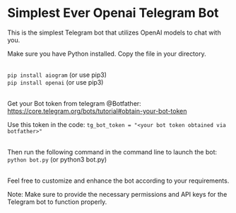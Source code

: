 # Simplest Ever Openai Telegram Bot

This is the simplest Telegram bot that utilizes OpenAI models to chat with you.

Make sure you have Python installed. Copy the file in your directory.


<br>`pip install aiogram` (or use pip3)
<br>`pip install openai` (or use pip3)

<br>Get your Bot token from telegram @Botfather:
https://core.telegram.org/bots/tutorial#obtain-your-bot-token

Use this token in the code:
`tg_bot_token = "<your bot token obtained via botfather>"`

<br>Then run the following command in the command line to launch the bot:
<br>`python bot.py` (or python3 bot.py)

<br>Feel free to customize and enhance the bot according to your requirements.

Note: Make sure to provide the necessary permissions and API keys for the Telegram bot to function properly.


